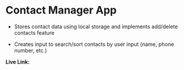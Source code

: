 # Contact Manager App

* Stores contact data using local storage and implements add/delete contacts feature

* Creates input to search/sort contacts by user input (name, phone number, etc.)

__Live Link:__ <a href =""></a>

